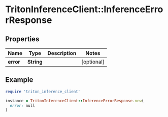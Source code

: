 # TritonInferenceClient::InferenceErrorResponse

## Properties

| Name | Type | Description | Notes |
| ---- | ---- | ----------- | ----- |
| **error** | **String** |  | [optional] |

## Example

```ruby
require 'triton_inference_client'

instance = TritonInferenceClient::InferenceErrorResponse.new(
  error: null
)
```

